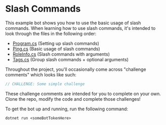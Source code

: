 # Slash Commands
This example bot shows you how to use the basic usage of slash commands. When learning how to use slash commands, it's intended to look through the files in the following order:
- [Program.cs](./src/Program.cs) (Setting up slash commands)
- [Ping.cs](./src/Commands/Ping.cs) (Basic usage of slash commands)
- [RoleInfo.cs](./src/Commands/RoleInfo.cs) (Slash commands with arguments)
- [Tags.cs](./src/Commands/Tags.cs) (Group slash commands + optional arguments)

Throughout the project, you'll occasionally come across "challenge comments" which looks like such:
```cs
// CHALLENGE: Some simple challenge
```
These challenge comments are intended for you to complete on your own. Clone the repo, modify the code and complete those challenges!

To get the bot up and running, run the following command:
```
dotnet run <someBotTokenHere>
```